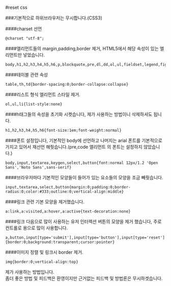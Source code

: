 #reset css

###기본적으로 하위브라우저는 무시합니다.(CSS3)

####charset 선언
<pre><code>@charset "utf-8";</code></pre>

####엘리먼트들의 margin,padding,border 제거, HTML5에서 해당 속성이 있는 엘리먼트만 넣었습니다.
<pre><code>body,h1,h2,h3,h4,h5,h6,p,blockquote,pre,dl,dd,ol,ul,fieldset,legend,figure,menu{margin:0;padding:0;border:0}</code></pre>

####테이블 관련 속성
<pre><code>table,th,td{border-spacing:0;border-collapse:collapse}</code></pre>

####리스트 형식 엘리먼트 스타일 제거.
<pre><code>ol,ul,li{list-style:none}</code></pre>

####h태그들의 속성을 초기화 시켯습니다, 제가 사용하는 방법이니 삭제하셔도 됩니다.
<pre><code>h1,h2,h3,h4,h5,h6{font-size:1em;font-weight:normal}</code></pre>

####폰트 설정입니다, 기본적인 body에 선언하고 나머지는 arial 폰트를 기본적으로 가지고 있어서 재선언 해줫습니다.(pre,code 엘리먼트 의 폰트는 설정하지 않았습니다.)
<pre><code>body,input,textarea,keygen,select,button{font:normal 12px/1.2 'Open Sans','Noto Sans',sans-serif}</code></pre>

####브라우저마다 기본적인 모양들이 들어가 있는 요소들의 모양을 조금 빼줫습니다.
<pre><code>input,textarea,select,button{margin:0;padding:0;border-radius:0;color:#333;outline:0;vertical-align:middle}</code></pre>

####링크 관련 기본 모양을 제거했습니다.
<pre><code>a:link,a:visited,a:hover,a:active{text-decoration:none}</code></pre>

####링크 다음으로 많이 사용하는 유저 인터렉션 버튼의 모양을 제거 했습니다, 주로 컨트롤로 용으로 많이 사용합니다.
<pre><code>a,button,input[type='submit'],input[type='button'],input[type='reset']{border:0;background:transparent;cursor:pointer}</code></pre>

####이미지 정렬 및 링크시 border 제거.
<pre><code>img{border:0;vertical-align:top}</code></pre>

제가 사용하는 방법입니다.<br>
좀더 좋은 방법 및 피드백은 환영이지만 근거없는 피드백 및 방법론은 무시하겟습니다.
